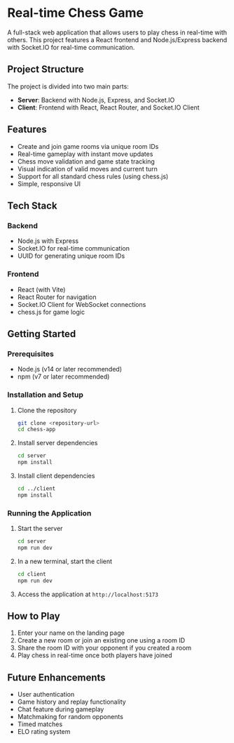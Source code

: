 # Real-time Chess Game

A full-stack web application that allows users to play chess in real-time with others. This project features a React frontend and Node.js/Express backend with Socket.IO for real-time communication.

## Project Structure

The project is divided into two main parts:

- **Server**: Backend with Node.js, Express, and Socket.IO
- **Client**: Frontend with React, React Router, and Socket.IO Client

## Features

- Create and join game rooms via unique room IDs
- Real-time gameplay with instant move updates
- Chess move validation and game state tracking
- Visual indication of valid moves and current turn
- Support for all standard chess rules (using chess.js)
- Simple, responsive UI

## Tech Stack

### Backend
- Node.js with Express
- Socket.IO for real-time communication
- UUID for generating unique room IDs

### Frontend
- React (with Vite)
- React Router for navigation
- Socket.IO Client for WebSocket connections
- chess.js for game logic

## Getting Started

### Prerequisites

- Node.js (v14 or later recommended)
- npm (v7 or later recommended)

### Installation and Setup

1. Clone the repository
   ```bash
   git clone <repository-url>
   cd chess-app
   ```

2. Install server dependencies
   ```bash
   cd server
   npm install
   ```

3. Install client dependencies
   ```bash
   cd ../client
   npm install
   ```

### Running the Application

1. Start the server
   ```bash
   cd server
   npm run dev
   ```

2. In a new terminal, start the client
   ```bash
   cd client
   npm run dev
   ```

3. Access the application at `http://localhost:5173`

## How to Play

1. Enter your name on the landing page
2. Create a new room or join an existing one using a room ID
3. Share the room ID with your opponent if you created a room
4. Play chess in real-time once both players have joined

## Future Enhancements

- User authentication
- Game history and replay functionality
- Chat feature during gameplay
- Matchmaking for random opponents
- Timed matches
- ELO rating system 